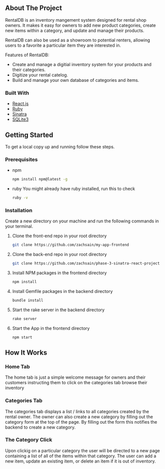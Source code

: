 
## About The Project

RentalDB is an inventory mangement system designed for rental shop owners. It makes it easy for owners to add new product categories, create new items within a category, and update and manage their products. 

RentalDB can also be used as a showroom to potential renters, allowing users to a favorite a particular item they are interested in. 


Features of RentalDB:
* Create and manage a digitial inventory system for your products and their categories. 
* Digitize your rental catelog. 
* Build and manage your own database of categories and items. 

### Built With

* [React.js](https://reactjs.org/)
* [Ruby](https://www.ruby-lang.org/en/)
* [Sinatra](http://sinatrarb.com/)
* [SQLite3](https://www.sqlite.org/index.html)

## Getting Started

To get a local copy up and running follow these steps.

### Prerequisites

* npm
  ```sh
  npm install npm@latest -g
  ```
* ruby
  You might already have ruby installed, run this to check 
  ```sh
  ruby -v
  ```
### Installation

Create a new directory on your machine and run the following commands in your terminal. 

1. Clone the front-end repo in your root directory
   ```sh
   git clone https://github.com/zachsain/my-app-frontend

2. Clone the back-end repo in your root directory 
   ```sh
   git clone https://github.com/zachsain/phase-3-sinatra-react-project
   ```

3. Install NPM packages in the frontend directory
   ```sh
   npm install
   ```

4. Install Gemfile packages in the backend directory
   ```sh
   bundle install
   ```

5. Start the rake server in the backend directory
   ```sh
   rake server
   ```

6. Start the App in the frontend directory
   ```sh
   npm start
   ```

<!-- USAGE EXAMPLES -->
## How It Works

### Home Tab
The home tab is just a simple welcome message for owners and their customers instructing them to click on the categories tab browse their inventory 


### Categories Tab
The categories tab displays a list / links to all categories created by the rental owner. The owner can also create a new category by filling out the category form at the top of the page. By filling out the form this notifies the backend to create a new category. 

### The Category Click
Upon clickig on a particular category the user will be directed to a new page containing a list of all of the items within that category. The user can add a new item, update an existing item, or delete an item if it is out of inventory. 

